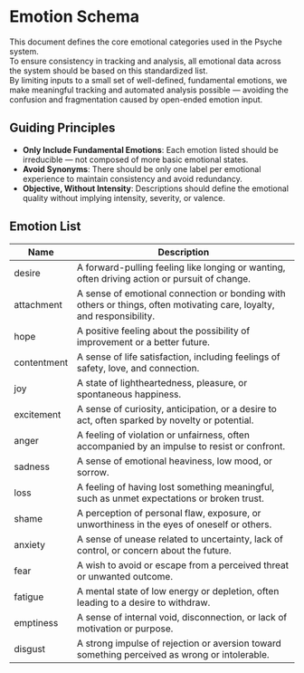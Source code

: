 # Emotion Schema

This document defines the core emotional categories used in the Psyche system.  
To ensure consistency in tracking and analysis, all emotional data across the system should be based on this standardized list.  
By limiting inputs to a small set of well-defined, fundamental emotions, we make meaningful tracking and automated analysis possible — avoiding the confusion and fragmentation caused by open-ended emotion input.

## Guiding Principles

- **Only Include Fundamental Emotions**: Each emotion listed should be irreducible — not composed of more basic emotional states.
- **Avoid Synonyms**: There should be only one label per emotional experience to maintain consistency and avoid redundancy.
- **Objective, Without Intensity**: Descriptions should define the emotional quality without implying intensity, severity, or valence.

## Emotion List

| Name        | Description                                                                                                           |
| ----------- | --------------------------------------------------------------------------------------------------------------------- |
| desire      | A forward-pulling feeling like longing or wanting, often driving action or pursuit of change.                         |
| attachment  | A sense of emotional connection or bonding with others or things, often motivating care, loyalty, and responsibility. |
| hope        | A positive feeling about the possibility of improvement or a better future.                                           |
| contentment | A sense of life satisfaction, including feelings of safety, love, and connection.                                     |
| joy         | A state of lightheartedness, pleasure, or spontaneous happiness.                                                      |
| excitement  | A sense of curiosity, anticipation, or a desire to act, often sparked by novelty or potential.                        |
| anger       | A feeling of violation or unfairness, often accompanied by an impulse to resist or confront.                          |
| sadness     | A sense of emotional heaviness, low mood, or sorrow.                                                                  |
| loss        | A feeling of having lost something meaningful, such as unmet expectations or broken trust.                            |
| shame       | A perception of personal flaw, exposure, or unworthiness in the eyes of oneself or others.                            |
| anxiety     | A sense of unease related to uncertainty, lack of control, or concern about the future.                               |
| fear        | A wish to avoid or escape from a perceived threat or unwanted outcome.                                                |
| fatigue     | A mental state of low energy or depletion, often leading to a desire to withdraw.                                     |
| emptiness   | A sense of internal void, disconnection, or lack of motivation or purpose.                                            |
| disgust     | A strong impulse of rejection or aversion toward something perceived as wrong or intolerable.                         |
